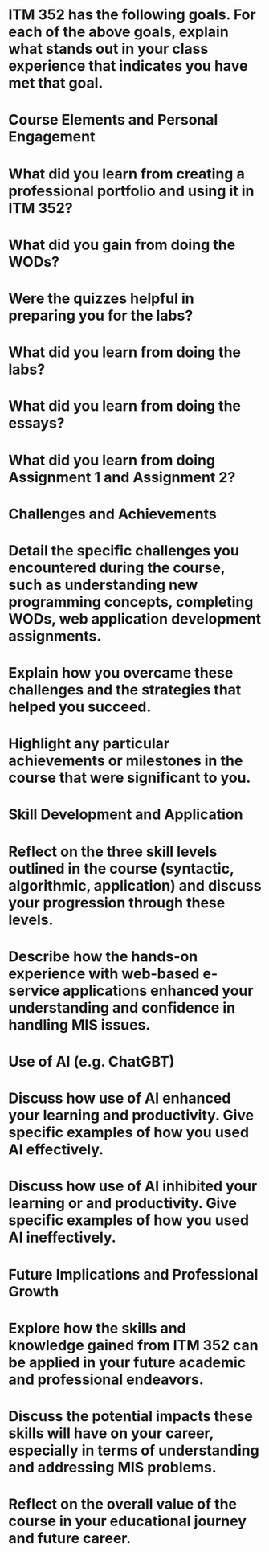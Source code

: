 # ITM 352 has the following goals. For each of the above goals, explain what stands out in your class experience that indicates you have met that goal.
<p></p>

# Course Elements and Personal Engagement
<h1> What did you learn from creating a professional portfolio and using it in ITM 352? </h1>
<p></p>
<h1> What did you gain from doing the WODs?</h1>
<p></p>
<h1>Were the quizzes helpful in preparing you for the labs?</h1>
<p></p>
<h1>What did you learn from doing the labs?</h1>
<p></p>
<h1>What did you learn from doing the essays?</h1>
<p></p>
<h1>What did you learn from doing Assignment 1 and Assignment 2?</h1>
<p></p>

# Challenges and Achievements
<h1> Detail the specific challenges you encountered during the course, such as understanding new programming concepts, completing WODs, web application development assignments.</h1>
<p></p>
<h1>Explain how you overcame these challenges and the strategies that helped you succeed.</h1>
<p></p>
<h1>Highlight any particular achievements or milestones in the course that were significant to you.</h1>
<p></p>

# Skill Development and Application
<h1>Reflect on the three skill levels outlined in the course (syntactic, algorithmic, application) and discuss your progression through these levels.</h1>
<p></p>
<h1>Describe how the hands-on experience with web-based e-service applications enhanced your understanding and confidence in handling MIS issues.</h1>
<p></p>

# Use of AI (e.g. ChatGBT)
<h1> Discuss how use of AI enhanced your learning and productivity. Give specific examples of how you used AI effectively.</h1>
<p></p>
<h1>Discuss how use of AI inhibited your learning or and productivity. Give specific examples of how you used AI ineffectively.</h1>
<p></p>

# Future Implications and Professional Growth
<h1>Explore how the skills and knowledge gained from ITM 352 can be applied in your future academic and professional endeavors.</h1>
<p></p>
<h1>Discuss the potential impacts these skills will have on your career, especially in terms of understanding and addressing MIS problems.</h1>
<p></p>
<h1>Reflect on the overall value of the course in your educational journey and future career.</h1>
<p></p>



